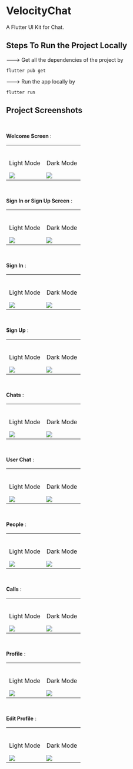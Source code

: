 # VelocityChat

A Flutter UI Kit for Chat.

## Steps To Run the Project Locally

---> Get all the dependencies of the project by

```Shell
flutter pub get
```

---> Run the app locally by

```Shell
flutter run
```

## Project Screenshots

<br/>

**Welcome Screen** : <br/>

<table width="100%"> 
<tr>
<td width="50%">      
&nbsp; 
<br>
<p align="center">
  Light Mode
</p>
<img src="./demo/light_welcome.png">
</td> 
<td width="50%">
<br>
<p align="center">
Dark Mode
</p>
<img src="./demo/dark_welcome.png">
</td>
</table>
<br/>

**Sign In or Sign Up Screen** : <br/>

<table width="100%"> 
<tr>
<td width="50%">      
&nbsp; 
<br>
<p align="center">
  Light Mode
</p>
<img src="./demo/light_auth.png">
</td> 
<td width="50%">
<br>
<p align="center">
Dark Mode
</p>
<img src="./demo/dark_auth.png">
</td>
</table>
<br/>

**Sign In** : <br/>

<table width="100%"> 
<tr>
<td width="50%">      
&nbsp; 
<br>
<p align="center">
  Light Mode
</p>
<img src="./demo/light_login.png">
</td> 
<td width="50%">
<br>
<p align="center">
Dark Mode
</p>
<img src="./demo/dark_login.png">
</td>
</table>
<br/>

**Sign Up** : <br/>

<table width="100%"> 
<tr>
<td width="50%">      
&nbsp; 
<br>
<p align="center">
  Light Mode
</p>
<img src="./demo/light_register.png">
</td> 
<td width="50%">
<br>
<p align="center">
Dark Mode
</p>
<img src="./demo/dark_register.png">
</td>
</table>
<br/>

**Chats** : <br/>

<table width="100%"> 
<tr>
<td width="50%">      
&nbsp; 
<br>
<p align="center">
  Light Mode
</p>
<img src="./demo/light_chats.png">
</td> 
<td width="50%">
<br>
<p align="center">
Dark Mode
</p>
<img src="./demo/dark_chats.png">
</td>
</table>
<br/>

**User Chat** : <br/>

<table width="100%"> 
<tr>
<td width="50%">      
&nbsp; 
<br>
<p align="center">
  Light Mode
</p>
<img src="./demo/light_chat.png">
</td> 
<td width="50%">
<br>
<p align="center">
Dark Mode
</p>
<img src="./demo/dark_chat.png">
</td>
</table>
<br/>

**People** : <br/>

<table width="100%"> 
<tr>
<td width="50%">      
&nbsp; 
<br>
<p align="center">
  Light Mode
</p>
<img src="./demo/light_people.png">
</td> 
<td width="50%">
<br>
<p align="center">
Dark Mode
</p>
<img src="./demo/dark_people.png">
</td>
</table>
<br/>

**Calls** : <br/>

<table width="100%"> 
<tr>
<td width="50%">      
&nbsp; 
<br>
<p align="center">
  Light Mode
</p>
<img src="./demo/light_calls.png">
</td> 
<td width="50%">
<br>
<p align="center">
Dark Mode
</p>
<img src="./demo/dark_calls.png">
</td>
</table>
<br/>

**Profile** : <br/>

<table width="100%"> 
<tr>
<td width="50%">      
&nbsp; 
<br>
<p align="center">
  Light Mode
</p>
<img src="./demo/light_profile.png">
</td> 
<td width="50%">
<br>
<p align="center">
Dark Mode
</p>
<img src="./demo/dark_profile.png">
</td>
</table>
<br/>

**Edit Profile** : <br/>

<table width="100%"> 
<tr>
<td width="50%">      
&nbsp; 
<br>
<p align="center">
  Light Mode
</p>
<img src="./demo/light_editprofile.png">
</td> 
<td width="50%">
<br>
<p align="center">
Dark Mode
</p>
<img src="./demo/dark_editprofile.png">
</td>
</table>
<br/>
